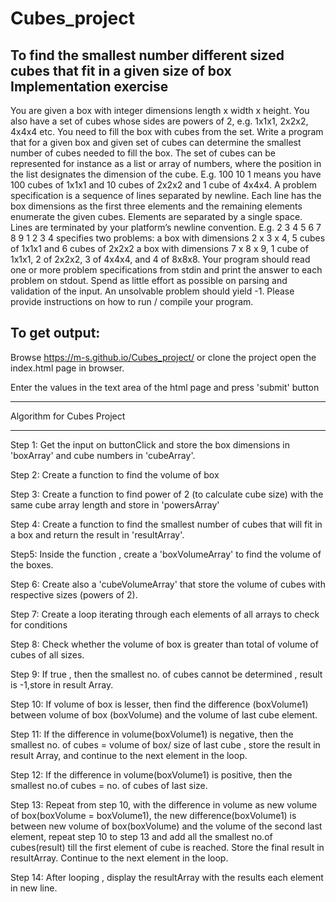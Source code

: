 # Cubes_project
To find the smallest number  different sized cubes that fit in a given size of box
Implementation exercise
-----------------------
You are given a box with integer dimensions length x width x height. You
also have a set of cubes whose sides are powers of 2, e.g. 1x1x1, 2x2x2,
4x4x4 etc.
You need to fill the box with cubes from the set.
Write a program that for a given box and given set of cubes can determine
the smallest number of cubes needed to fill the box.
The set of cubes can be represented for instance as a list or array of
numbers, where the position in the list designates the dimension of the
cube. E.g. 100 10 1 means you have 100 cubes of 1x1x1 and 10 cubes of 2x2x2
and 1 cube of 4x4x4.
A problem specification is a sequence of lines separated by newline. Each
line has the box dimensions as the first three elements and the remaining
elements enumerate the given cubes. Elements are separated by a single
space. Lines are terminated by your platform’s newline convention. E.g.
2 3 4 5 6
7 8 9 1 2 3 4 
specifies two problems:
a box with dimensions 2 x 3 x 4, 5 cubes of 1x1x1 and 6 cubes of 2x2x2
a box with dimensions 7 x 8 x 9, 1 cube of 1x1x1, 2 of 2x2x2, 3 of 4x4x4, and 4 of 8x8x8.
Your program should read one or more problem specifications from stdin and
print the answer to each problem on stdout. Spend as little effort as
possible on parsing and validation of the input. An unsolvable problem
should yield -1. Please provide instructions on how to run / compile your
program.

To get output:
----------------
Browse https://m-s.github.io/Cubes_project/ 
or 
clone the project open the index.html page in browser. 

Enter the values in the text area of the html page and press 'submit' button 
***************************
Algorithm for Cubes Project
***************************
Step 1:
	Get the input on buttonClick and store the box dimensions in 'boxArray' and cube numbers in 'cubeArray'.

Step 2:
	Create a function to find the volume of box

Step 3: 
	Create a function to find power of 2 (to calculate cube size) with the same cube array length and store in  'powersArray'

Step 4:
 	Create a function to find the smallest number of cubes that will fit in a box and return the result in 'resultArray'.

Step5:
	Inside the function , create a 'boxVolumeArray' to find the volume of the boxes.

Step 6: 
	Create also a 'cubeVolumeArray' that store the volume of cubes with respective sizes (powers of 2).

Step 7:
	Create a loop iterating through each elements of all arrays to check for conditions

Step 8:
	Check whether the volume of box is greater than total of volume of cubes of all sizes.

Step 9: 
	If true , then the smallest no. of cubes cannot be determined , result is -1,store in result Array.

Step 10: 
	If volume of box is lesser, then find the difference (boxVolume1) between volume of box (boxVolume) and the volume of last cube element.

Step 11:
	If the difference in volume(boxVolume1) is negative, then the smallest no. of cubes =  volume of box/ size of last cube , store the result in result Array, and continue to the next element in the loop.

Step 12:
	If the difference in volume(boxVolume1)  is positive, then the smallest no.of cubes = no. of cubes of last size.

Step 13:
	Repeat from step 10, with the difference in volume as new volume of box(boxVolume = boxVolume1), 
	the new difference(boxVolume1) is between new volume of box(boxVolume) and the volume of the second last element,
	repeat step 10 to step 13 and add all the smallest no.of cubes(result) till the first element of cube is reached.  Store the final result in resultArray. 
	Continue to the next element in the  loop.

Step 14: 
	After looping , display the resultArray with the results each element in new line. 

